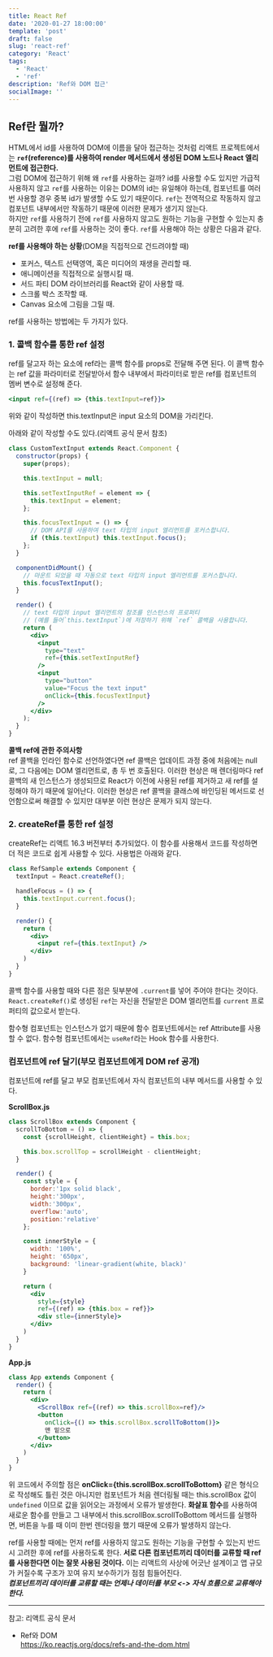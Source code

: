 ```yaml
---
title: React Ref
date: '2020-01-27 18:00:00'
template: 'post'
draft: false
slug: 'react-ref'
category: 'React'
tags:
  - 'React'
  - 'ref'
description: 'Ref와 DOM 접근'
socialImage: ''
---
```


## Ref란 뭘까?

HTML에서 id를 사용하여 DOM에 이름을 달아 접근하는 것처럼 리액트 프로젝트에서는 **`ref`(reference)를 사용하여 render 메서드에서 생성된 DOM 노드나 React 엘리먼트에 접근한다.**  
그럼 DOM에 접근하기 위해 왜 `ref`를 사용하는 걸까? id를 사용할 수도 있지만 가급적 사용하지 않고 `ref`를 사용하는 이유는 DOM의 id는 유일해야 하는데, 컴포넌트를 여러 번 사용할 경우 중복 id가 발생할 수도 있기 때문이다. `ref`는 전역적으로 작동하지 않고 컴포넌트 내부에서만 작동하기 때문에 이러한 문제가 생기지 않는다.  
하지만 `ref`를 사용하기 전에 `ref`를 사용하지 않고도 원하는 기능을 구현할 수 있는지 충분히 고려한 후에 `ref`를 사용하는 것이 좋다. `ref`를 사용해야 하는 상황은 다음과 같다.

**ref를 사용해야 하는 상황**(DOM을 직접적으로 건드려야할 때)
- 포커스, 텍스트 선택영역, 혹은 미디어의 재생을 관리할 때.
- 애니메이션을 직접적으로 실행시킬 때.
- 서드 파티 DOM 라이브러리를 React와 같이 사용할 때.
- 스크롤 박스 조작할 때.
- Canvas 요소에 그림을 그릴 때.

ref를 사용하는 방법에는 두 가지가 있다.

### 1. 콜백 함수를 통한 ref 설정 

ref를 달고자 하는 요소에 ref라는 콜백 함수를 props로 전달해 주면 된다. 이 콜백 함수는 ref 값을 파라미터로 전달받아서 함수 내부에서 파라미터로 받은 ref를 컴포넌트의 멤버 변수로 설정해 준다.

```jsx
<input ref={(ref) => {this.textInput=ref}}>
```

위와 같이 작성하면 this.textInput은 input 요소의 DOM을 가리킨다.

아래와 같이 작성할 수도 있다.(리액트 공식 문서 참조)

```jsx
class CustomTextInput extends React.Component {
  constructor(props) {
    super(props);

    this.textInput = null;

    this.setTextInputRef = element => {
      this.textInput = element;
    };

    this.focusTextInput = () => {
      // DOM API를 사용하여 text 타입의 input 엘리먼트를 포커스합니다.
      if (this.textInput) this.textInput.focus();
    };
  }

  componentDidMount() {
    // 마운트 되었을 때 자동으로 text 타입의 input 엘리먼트를 포커스합니다.
    this.focusTextInput();
  }

  render() {
    // text 타입의 input 엘리먼트의 참조를 인스턴스의 프로퍼티
    // (예를 들어`this.textInput`)에 저장하기 위해 `ref` 콜백을 사용합니다.
    return (
      <div>
        <input
          type="text"
          ref={this.setTextInputRef}
        />
        <input
          type="button"
          value="Focus the text input"
          onClick={this.focusTextInput}
        />
      </div>
    );
  }
}
```

**콜백 ref에 관한 주의사항**  
ref 콜백을 인라인 함수로 선언하였다면 ref 콜백은 업데이트 과정 중에 처음에는 null로, 그 다음에는 DOM 엘리먼트로, 총 두 번 호출된다. 이러한 현상은 매 렌더링마다 ref 콜백의 새 인스턴스가 생성되므로 React가 이전에 사용된 ref를 제거하고 새 ref를 설정해야 하기 때문에 일어난다. 이러한 현상은 ref 콜백을 클래스에 바인딩된 메서드로 선언함으로써 해결할 수 있지만 대부분 이런 현상은 문제가 되지 않는다.

### 2. createRef를 통한 ref 설정  

createRef는 리액트 16.3 버전부터 추가되었다. 이 함수를 사용해서 코드를 작성하면 더 적은 코드로 쉽게 사용할 수 있다. 사용법은 아래와 같다.

```jsx
class RefSample extends Component {
  textInput = React.createRef();

  handleFocus = () => {
    this.textInput.current.focus();
  }

  render() {
    return (
      <div>
        <input ref={this.textInput} />
      </div>
    )
  }
}
```

콜백 함수를 사용할 때와 다른 점은 뒷부분에 `.current`를 넣어 주어야 한다는 것이다. `React.createRef()`로 생성된 `ref`는 자신을 전달받은 DOM 엘리먼트를 `current` 프로퍼티의 값으로서 받는다.

함수형 컴포넌트는 인스턴스가 없기 때문에 함수 컴포넌트에서는 ref Attribute를 사용할 수 없다. 함수형 컴포넌트에서는 `useRef`라는 Hook 함수를 사용한다.

### 컴포넌트에 ref 달기(부모 컴포넌트에게 DOM ref 공개)

컴포넌트에 ref를 달고 부모 컴포넌트에서 자식 컴포넌트의 내부 메서드를 사용할 수 있다.

**ScrollBox.js**
```jsx
class ScrollBox extends Component {
  scrollToBottom = () => {
    const {scrollHeight, clientHeight} = this.box;

    this.box.scrollTop = scrollHeight - clientHeight;
  }

  render() {
    const style = {
      border:'1px solid black',
      height:'300px',
      width:'300px',
      overflow:'auto',
      position:'relative'
    };

    const innerStyle = {
      width: '100%',
      height: '650px',
      background: 'linear-gradient(white, black)'
    }

    return (
      <div 
        style={style} 
        ref={(ref) => {this.box = ref}}>
        <div stle={innerStyle}>
      </div>
    )
  }
}
```

**App.js**
```jsx
class App extends Component {
  render() {
    return (
      <div>
        <ScrollBox ref={(ref) => this.scrollBox=ref}/>
        <button 
          onClick={() => this.scrollBox.scrollToBottom()}>
          맨 밑으로
        </button>
      </div>
    )
  }
}
```

위 코드에서 주의할 점은 **onClick={this.scrollBox.scrollToBottom}** 같은 형식으로 작성해도 틀린 것은 아니지만 컴포넌트가 처음 렌더링될 때는 this.scrollBox 값이 `undefined` 이므로 값을 읽어오는 과정에서 오류가 발생한다. **화살표 함수**를 사용하여 새로운 함수를 만들고 그 내부에서 this.scrollBox.scrollToBottom 메서드를 실행하면, 버튼을 누를 때 이미 한번 렌더링을 했기 때문에 오류가 발생하지 않는다.

ref를 사용할 때에는 먼저 ref를 사용하지 않고도 원하는 기능을 구현할 수 있는지 반드시 고려한 후에 ref를 사용하도록 한다. **서로 다른 컴포넌트끼리 데이터를 교류할 때 ref를 사용한다면 이는 잘못 사용된 것이다.** 이는 리액트의 사상에 어긋난 설계이고 앱 규모가 커질수록 구조가 꼬여 유지 보수하기가 점점 힘들어진다.  
_**컴포넌트끼리 데이터를 교류할 때는 언제나 데이터를 부모 <-> 자식 흐름으로 교류해야 한다.**_

<hr>

참고: 리액트 공식 문서

- Ref와 DOM  
  <https://ko.reactjs.org/docs/refs-and-the-dom.html>
